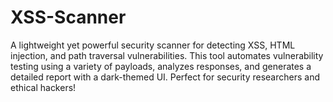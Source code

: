 # XSS-Scanner
A lightweight yet powerful security scanner for detecting XSS, HTML injection, and path traversal vulnerabilities. This tool automates vulnerability testing using a variety of payloads, analyzes responses, and generates a detailed report with a dark-themed UI. Perfect for security researchers and ethical hackers!
